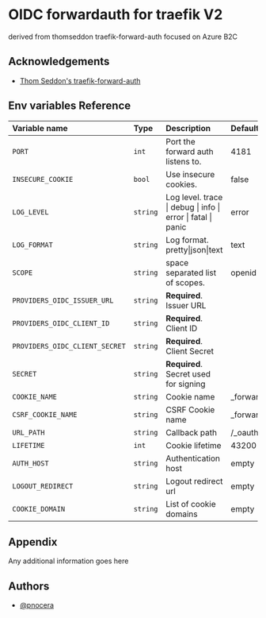 
# OIDC forwardauth for traefik V2

derived from thomseddon traefik-forward-auth focused on Azure B2C


## Acknowledgements

 - [Thom Seddon's traefik-forward-auth](https://github.com/thomseddon/traefik-forward-auth)

  
## Env variables Reference


| Variable name | Type     | Description                | Default   |
| :-------- | :------- | :------------------------- | :------- |
| `PORT` | `int` | Port the forward auth listens to. | 4181 |
| `INSECURE_COOKIE` | `bool` | Use insecure cookies. | false |
| `LOG_LEVEL` | `string` | Log level. trace \| debug \| info \| error \| fatal \| panic  | error |
| `LOG_FORMAT` | `string` | Log format. pretty\|json\|text  | text |
| `SCOPE` | `string` | space separated list of scopes. | openid profile |
| `PROVIDERS_OIDC_ISSUER_URL` | `string` | **Required**. Issuer URL | |
| `PROVIDERS_OIDC_CLIENT_ID` | `string` | **Required**. Client ID | |
| `PROVIDERS_OIDC_CLIENT_SECRET` | `string` | **Required**. Client Secret | |
| `SECRET` | `string` | **Required**. Secret used for signing | |
| `COOKIE_NAME` | `string` | Cookie name | _forward_auth |
| `CSRF_COOKIE_NAME` | `string` | CSRF Cookie name | _forward_auth_csrf |
| `URL_PATH` | `string` | Callback path | /_oauth |
| `LIFETIME` | `int` | Cookie lifetime | 43200 |
| `AUTH_HOST` | `string` | Authentication host | empty |
| `LOGOUT_REDIRECT` | `string` | Logout redirect url | empty |
| `COOKIE_DOMAIN` | `string` | List of cookie domains | empty |

  
## Appendix

Any additional information goes here

  
## Authors

- [@pnocera](https://www.github.com/pnocera)

  